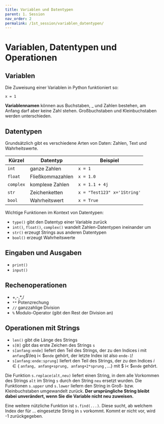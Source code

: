 ```yaml
---
title: Variablen und Datentypen
parent: 1. Session
nav_order: 2
permalink: /1st_session/variablen_datentypen/
---
```


# Variablen, Datentypen und Operationen

## Variablen

Die Zuweisung einer Variablen in Python funktioniert so:

```
x = 1
```

**Variablennamen** können aus Buchstaben, \_ und Zahlen bestehen, am Anfang darf aber keine Zahl stehen. Großbuchstaben und Kleinbuchstaben werden unterschieden.


## Datentypen

Grundsätzlich gibt es verschiedene Arten von Daten: Zahlen, Text und Wahrheitswerte.

Kürzel | Datentyp | Beispiel
--- | --- | ---
`int`| ganze Zahlen | `x = 1`
`float`| Fließkommazahlen | `x = 1.0`
`complex`| komplexe Zahlen | `x = 1.1 + 4j`
`str`| Zeichenketten | `x = "Test123" x='1String'`
 `bool`| Wahrheitswert | `x = True`


Wichtige Funktionen im Kontext von Datentypen:

* `type()` gibt den Datentyp einer Variable zurück
* `int()`, `float()`, `complex()` wandelt Zahlen-Datentypen ineinander um
* `str()` erzeugt Strings aus anderen Datentypen
* `bool()` erzeugt Wahrheitswerte

## Eingaben und Ausgaben

* `print()` 
* `input()` 

## Rechenoperationen

*  +,-,\*,/
* `**` Potenzrechung
* `//` ganzzahlige Division
* `%` Modulo-Operator (gibt den Rest der Division an)

## Operationen mit Strings

* `len()` gibt die Länge des Strings
* `s[0]` gibt das erste Zeichen des Strings `s`
* `s[anfang:ende]`  liefert den Teil des Strings, der zu den Indices i mit `anfang`$\leq i< $`ende` gehört, der letzte Index ist also `ende-1`!
* `s[anfang:ende:sprung]` liefert den Teil des Strings, der zu den Indices $i \in\{$ `anfang, anfang+sprung, anfang+2*sprung` $,\ldots\}$ mit $ i< $`ende` gehört.


Die Funktion `s.replace(alt,neu)` liefert einen String, in dem alle Vorkommen des Strings `alt` im String `s` durch den String `neu` ersetzt wurden. Die Funktionen `s.upper` und `s.lower` liefern den String in Groß- bzw. Kleinbuchstaben umgewandelt zurück. **Der ursprüngliche String bleibt dabei unverändert, wenn Sie die Variable nicht neu zuweisen.**

Eine weitere nützliche Funktion ist `s.find(...)`.  Diese sucht, ab welchem Index der für ... eingesetzte String
in `s` vorkommt. Kommt er nicht vor, wird -1 zurückgegeben.
